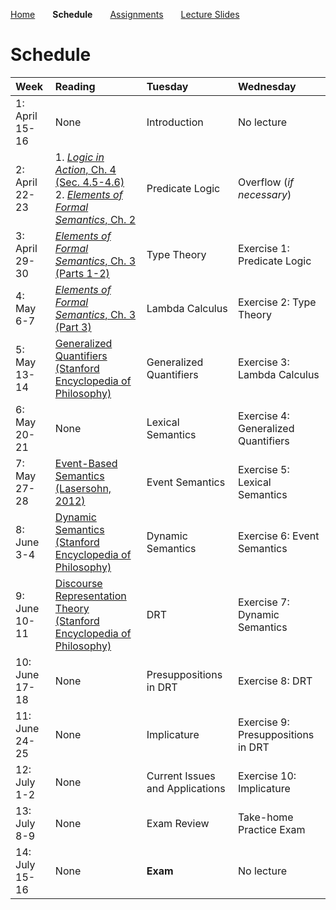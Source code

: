 [Home](https://mjs227.github.io/courses/semantic-theory-25/)&emsp;&emsp;**Schedule**&emsp;&emsp;[Assignments](https://mjs227.github.io/courses/semantic-theory-25/assignments/)&emsp;&emsp;[Lecture Slides](https://mjs227.github.io/courses/semantic-theory-25/lecture-slides/)

# Schedule

| Week | Reading | Tuesday | Wednesday |
| :--- | :--- | :--- | :--- |
| 1:<br>April 15-16 | None | Introduction | No lecture |
| 2:<br>April 22-23 | 1. [*Logic in Action*, Ch. 4 (Sec. 4.5-4.6)](http://www.logicinaction.org/docs/ch4.pdf)<br>2. [*Elements of Formal Semantics*, Ch. 2](https://www.phil.uu.nl/~yoad/efs/EFS-ch2-online.pdf) | Predicate Logic | Overflow (*if necessary*) |
| 3:<br>April 29-30 | [*Elements of Formal Semantics*, Ch. 3<br>(Parts 1-2)](https://www.phil.uu.nl/~yoad/efs/EFS-ch3-online.pdf) | Type Theory | Exercise 1: Predicate Logic |
| 4:<br>May 6-7 | [*Elements of Formal Semantics*, Ch. 3<br>(Part 3)](https://www.phil.uu.nl/~yoad/efs/EFS-ch3-online.pdf) | Lambda Calculus | Exercise 2: Type Theory |
| 5:<br>May 13-14 | [Generalized Quantifiers<br>(Stanford Encyclopedia of Philosophy)](https://plato.stanford.edu/entries/generalized-quantifiers/) | Generalized Quantifiers | Exercise 3: Lambda Calculus |
| 6:<br>May 20-21 | None | Lexical Semantics | Exercise 4: Generalized Quantifiers |
| 7:<br>May 27-28 | [Event-Based Semantics (Lasersohn, 2012)](https://semanticsarchive.net/Archive/jFhNWM2M/eventbasedsemantics.pdf) | Event Semantics | Exercise 5: Lexical Semantics |
| 8:<br>June 3-4 | [Dynamic Semantics<br>(Stanford Encyclopedia of Philosophy)](https://plato.stanford.edu/entries/dynamic-semantics/) | Dynamic Semantics | Exercise 6: Event Semantics |
| 9:<br>June 10-11 | [Discourse Representation Theory<br>(Stanford Encyclopedia of Philosophy)](https://plato.stanford.edu/entries/discourse-representation-theory/) | DRT | Exercise 7: Dynamic Semantics |
| 10:<br>June 17-18 | None | Presuppositions in DRT | Exercise 8: DRT |
| 11:<br>June 24-25 | None | Implicature | Exercise 9: Presuppositions in DRT |
| 12:<br>July 1-2 | None | Current Issues and Applications | Exercise 10: Implicature |
| 13:<br>July 8-9 | None | Exam Review | Take-home Practice Exam |
| 14:<br>July 15-16 | None | **Exam** | No lecture |
